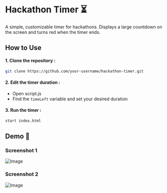 # Hackathon Timer ⏳

A simple, customizable timer for hackathons. Displays a large countdown on the screen and turns red when the timer ends.

## How to Use

#### 1. Clone the repository :
 ```bash
git clone https://github.com/your-username/hackathon-timer.git
```

#### 2. Edit the timer duration :

* Open script.js
* Find the `timeLeft` variable and set your desired duration

#### 3. Run the timer :
```bash
start index.html
```
## Demo 📸
### Screenshot 1
![Image](https://github.com/user-attachments/assets/58024597-0821-483c-906f-76aa32b895b5)

### Screenshot 2
![Image](https://github.com/user-attachments/assets/b2d72c7a-977c-4947-a1de-5c15eb3c8c48)
